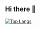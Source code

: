 ## Hi there 👋

[![Top Langs](https://github-readme-stats.vercel.app/api/top-langs/?username=alvinjhson&layout=compact&theme=dark&bg_color=0d1117&title_color=58a6ff&text_color=c9d1d9&hide=html,css&border_color=58a6ff&border_radius=10&card_width=500)](https://github.com/alvinjhson/github-readme-stats&layout=compact)





